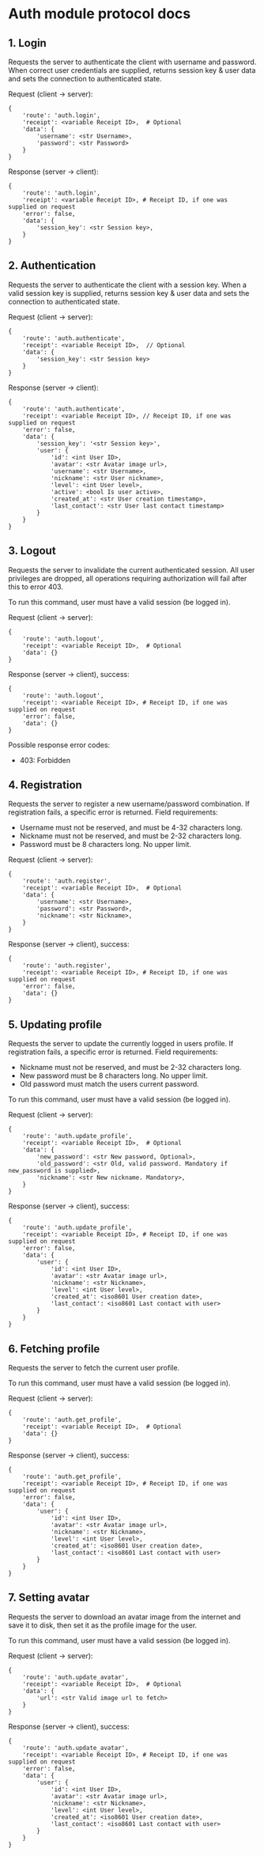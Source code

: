 # Auth module protocol docs

## 1. Login

Requests the server to authenticate the client with username and password. When correct user
credentials are supplied, returns session key & user data and sets the connection to authenticated state.

Request (client -> server):
```
{
    'route': 'auth.login',
    'receipt': <variable Receipt ID>,  # Optional
    'data': {
        'username': <str Username>,
        'password': <str Password>
    }
}
```

Response (server -> client):
```
{
    'route': 'auth.login',
    'receipt': <variable Receipt ID>, # Receipt ID, if one was supplied on request
    'error': false,
    'data': {
        'session_key': <str Session key>,
    }
}
```

## 2. Authentication

Requests the server to authenticate the client with a session key. When a valid session key is  supplied,
returns session key & user data and sets the connection to authenticated state.

Request (client -> server):
```
{
    'route': 'auth.authenticate',
    'receipt': <variable Receipt ID>,  // Optional
    'data': {
        'session_key': <str Session key>
    }
}
```

Response (server -> client):
```
{
    'route': 'auth.authenticate',
    'receipt': <variable Receipt ID>, // Receipt ID, if one was supplied on request
    'error': false,
    'data': {
        'session_key': '<str Session key>',
        'user': {
            'id': <int User ID>,
            'avatar': <str Avatar image url>,
            'username': <str Username>,
            'nickname': <str User nickname>,
            'level': <int User level>,
            'active': <bool Is user active>,
            'created_at': <str User creation timestamp>,
            'last_contact': <str User last contact timestamp>
        }
    }
}
```

## 3. Logout

Requests the server to invalidate the current authenticated session. All user privileges are dropped, all operations
requiring authorization will fail after this to error 403.

To run this command, user must have a valid session (be logged in).

Request (client -> server):
```
{
    'route': 'auth.logout',
    'receipt': <variable Receipt ID>,  # Optional
    'data': {}
}
```

Response (server -> client), success:
```
{
    'route': 'auth.logout',
    'receipt': <variable Receipt ID>, # Receipt ID, if one was supplied on request
    'error': false,
    'data': {}
}
```

Possible response error codes:
* 403: Forbidden

## 4. Registration

Requests the server to register a new username/password combination.
If registration fails, a specific error is returned. Field requirements:
* Username must not be reserved, and must be 4-32 characters long.
* Nickname must not be reserved, and must be 2-32 characters long.
* Password must be 8 characters long. No upper limit.

Request (client -> server):
```
{
    'route': 'auth.register',
    'receipt': <variable Receipt ID>,  # Optional
    'data': {
        'username': <str Username>,
        'password': <str Password>,
        'nickname': <str Nickname>,
    }
}
```

Response (server -> client), success:
```
{
    'route': 'auth.register',
    'receipt': <variable Receipt ID>, # Receipt ID, if one was supplied on request
    'error': false,
    'data': {}
}
```

## 5. Updating profile

Requests the server to update the currently logged in users profile.
If registration fails, a specific error is returned. Field requirements:
* Nickname must not be reserved, and must be 2-32 characters long.
* New password must be 8 characters long. No upper limit.
* Old password must match the users current password.

To run this command, user must have a valid session (be logged in).

Request (client -> server):
```
{
    'route': 'auth.update_profile',
    'receipt': <variable Receipt ID>,  # Optional
    'data': {
        'new_password': <str New password, Optional>,
        'old_password': <str Old, valid password. Mandatory if new_password is supplied>,
        'nickname': <str New nickname. Mandatory>,
    }
}
```

Response (server -> client), success:
```
{
    'route': 'auth.update_profile',
    'receipt': <variable Receipt ID>, # Receipt ID, if one was supplied on request
    'error': false,
    'data': {
        'user': {
            'id': <int User ID>,
            'avatar': <str Avatar image url>,
            'nickname': <str Nickname>,
            'level': <int User level>,
            'created_at': <iso8601 User creation date>,
            'last_contact': <iso8601 Last contact with user>
        }
    }
}
```

## 6. Fetching profile

Requests the server to fetch the current user profile.

To run this command, user must have a valid session (be logged in).

Request (client -> server):
```
{
    'route': 'auth.get_profile',
    'receipt': <variable Receipt ID>,  # Optional
    'data': {}
}
```

Response (server -> client), success:
```
{
    'route': 'auth.get_profile',
    'receipt': <variable Receipt ID>, # Receipt ID, if one was supplied on request
    'error': false,
    'data': {
        'user': {
            'id': <int User ID>,
            'avatar': <str Avatar image url>,
            'nickname': <str Nickname>,
            'level': <int User level>,
            'created_at': <iso8601 User creation date>,
            'last_contact': <iso8601 Last contact with user>
        }
    }
}
```

## 7. Setting avatar

Requests the server to download an avatar image from the internet and save
it to disk, then set it as the profile image for the user.

To run this command, user must have a valid session (be logged in).

Request (client -> server):
```
{
    'route': 'auth.update_avatar',
    'receipt': <variable Receipt ID>,  # Optional
    'data': {
        'url': <str Valid image url to fetch>
    }
}
```

Response (server -> client), success:
```
{
    'route': 'auth.update_avatar',
    'receipt': <variable Receipt ID>, # Receipt ID, if one was supplied on request
    'error': false,
    'data': {
        'user': {
            'id': <int User ID>,
            'avatar': <str Avatar image url>,
            'nickname': <str Nickname>,
            'level': <int User level>,
            'created_at': <iso8601 User creation date>,
            'last_contact': <iso8601 Last contact with user>
        }
    }
}
```
